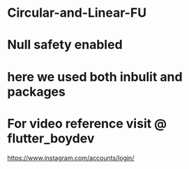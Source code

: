 # Circular-and-Linear-FU
# Null safety enabled 
# here we used both inbulit and packages 
# For video reference visit @ flutter_boydev
 https://www.instagram.com/accounts/login/
